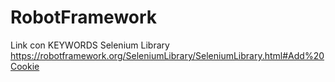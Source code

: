 # RobotFramework

Link con KEYWORDS Selenium Library 
https://robotframework.org/SeleniumLibrary/SeleniumLibrary.html#Add%20Cookie
